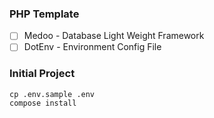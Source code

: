 ### PHP Template

- [ ] Medoo - Database Light Weight Framework
- [ ] DotEnv - Environment Config File

### Initial Project

```
cp .env.sample .env
compose install
```
